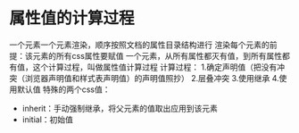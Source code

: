 # 属性值的计算过程
一个元素一个元素渲染，顺序按照文档的属性目录结构进行
渲染每个元素的前提：该元素的所有css属性要赋值
一个元素，从所有属性都灭有值，到所有属性都有值，这个计算过程，叫做属性值计算过程
计算过程：
1.确定声明值（把没有冲突（浏览器声明值和样式表声明值）的声明值照抄）
2.层叠冲突
3.使用继承
4.使用默认值
特殊的两个css值：
- inherit：手动强制继承，将父元素的值取出应用到该元素
- initial：初始值